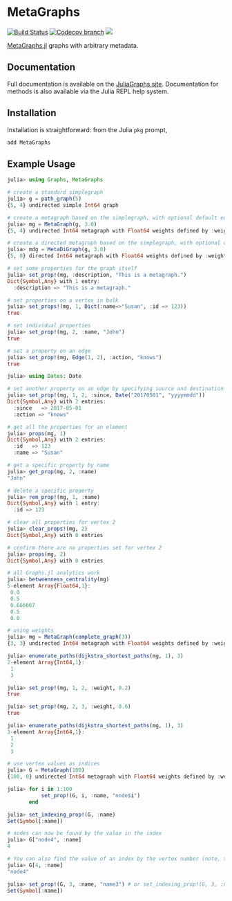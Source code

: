 # MetaGraphs

[![Build Status][build-img]][build-url]
[![Codecov branch][codecov-img]][codecov-url]
[![](https://img.shields.io/badge/docs-latest-blue.svg)](https://juliagraphs.org/MetaGraphs.jl/dev/)

[MetaGraphs.jl](https://github.com/JuliaGraphs/MetaGraphs.jl) graphs with arbitrary metadata.

[build-img]: https://github.com/JuliaGraphs/Metagraphs.jl/workflows/CI/badge.svg?branch=master
[build-url]: https://github.com/JuliaGraphs/Metagraphs.jl/actions?query=workflow%3ACI
[codecov-img]: http://codecov.io/github/JuliaGraphs/Metagraphs.jl/coverage.svg?branch=master
[codecov-url]: http://codecov.io/github/JuliaGraphs/Metagraphs.jl?branch=master

## Documentation
Full documentation is available on the [JuliaGraphs site](https://juliagraphs.org/MetaGraphs.jl/dev/).
Documentation for methods is also available via the Julia REPL help system.

## Installation
Installation is straightforward: from the Julia `pkg` prompt,
```julia
add MetaGraphs
```

## Example Usage
```julia
julia> using Graphs, MetaGraphs

# create a standard simplegraph
julia> g = path_graph(5)
{5, 4} undirected simple Int64 graph

# create a metagraph based on the simplegraph, with optional default edgeweight
julia> mg = MetaGraph(g, 3.0)
{5, 4} undirected Int64 metagraph with Float64 weights defined by :weight (default weight 3.0)

# create a directed metagraph based on the simplegraph, with optional default edgeweight
julia> mdg = MetaDiGraph(g, 3.0)
{5, 8} directed Int64 metagraph with Float64 weights defined by :weight (default weight 3.0)

# set some properties for the graph itself
julia> set_prop!(mg, :description, "This is a metagraph.")
Dict{Symbol,Any} with 1 entry:
  :description => "This is a metagraph."

# set properties on a vertex in bulk
julia> set_props!(mg, 1, Dict(:name=>"Susan", :id => 123))
true

# set individual properties
julia> set_prop!(mg, 2, :name, "John")
true

# set a property on an edge
julia> set_prop!(mg, Edge(1, 2), :action, "knows")
true

julia> using Dates: Date

# set another property on an edge by specifying source and destination
julia> set_prop!(mg, 1, 2, :since, Date("20170501", "yyyymmdd"))
Dict{Symbol,Any} with 2 entries:
  :since   => 2017-05-01
  :action => "knows"

# get all the properties for an element
julia> props(mg, 1)
Dict{Symbol,Any} with 2 entries:
  :id   => 123
  :name => "Susan"

# get a specific property by name
julia> get_prop(mg, 2, :name)
"John"

# delete a specific property
julia> rem_prop!(mg, 1, :name)
Dict{Symbol,Any} with 1 entry:
  :id => 123

# clear all properties for vertex 2
julia> clear_props!(mg, 2)
Dict{Symbol,Any} with 0 entries

# confirm there are no properties set for vertex 2
julia> props(mg, 2)
Dict{Symbol,Any} with 0 entries

# all Graphs.jl analytics work
julia> betweenness_centrality(mg)
5-element Array{Float64,1}:
 0.0
 0.5
 0.666667
 0.5
 0.0

# using weights
julia> mg = MetaGraph(complete_graph(3))
{3, 3} undirected Int64 metagraph with Float64 weights defined by :weight (default weight 1.0)

julia> enumerate_paths(dijkstra_shortest_paths(mg, 1), 3)
2-element Array{Int64,1}:
 1
 3

julia> set_prop!(mg, 1, 2, :weight, 0.2)
true

julia> set_prop!(mg, 2, 3, :weight, 0.6)
true

julia> enumerate_paths(dijkstra_shortest_paths(mg, 1), 3)
3-element Array{Int64,1}:
 1
 2
 3

# use vertex values as indices
julia> G = MetaGraph(100)
{100, 0} undirected Int64 metagraph with Float64 weights defined by :weight (default weight 1.0)

julia> for i in 1:100
           set_prop!(G, i, :name, "node$i")
       end

julia> set_indexing_prop!(G, :name)
Set(Symbol[:name])

# nodes can now be found by the value in the index
julia> G["node4", :name]
4

# You can also find the value of an index by the vertex number (note, this behavior will dominate if index values are also integers)
julia> G[4, :name]
"node4"

julia> set_prop!(G, 3, :name, "name3") # or set_indexing_prop!(G, 3, :name, "name3")
Set(Symbol[:name])
```
